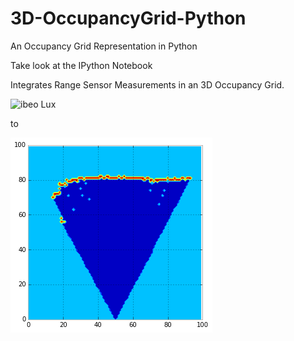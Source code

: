 3D-OccupancyGrid-Python
=======================

An Occupancy Grid Representation in Python


Take look at the IPython Notebook


Integrates Range Sensor Measurements in an 3D Occupancy Grid.

![ibeo Lux](http://www.mechlab.de/wp-content/uploads/2012/02/ibeoLUX.jpg)

to

![Occupancy Grid 2D](Occupancy-Grid-2D.png)
